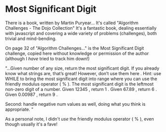 # Most Significant Digit

There is a book, written by Martin Puryear...
It's called "Algorithm Challenges - The Dojo Collection"
It's a fantastic book, dealing essentially with javascript
and covering a wide variety of problems (challenges),
both trivial and mind-bending.

On page 32 of "Algorithm Challenges..." is the
Most Significant Digit challenge, copied here without
knowledge or permission of the author (although I *have*
tried to track him down!)

"...Given number of any size, return the most significant digit. If you already know what strings are, that’s great! However, don’t use them here . Hint: use WHILE to bring the most significant digit into range where you can use the friendly modulus operator ( % ). The most significant digit is the leftmost non-zero digit of a number. Given 12345 , return 1 . Given 67.89 , return 6 . Given 0.00987 , return 9 .

Second: handle negative num values as well, doing what you think is appropriate. "

As a personal note, I didn't *use* the friendly modulus operator ( % ), even though usually it's a fave!
